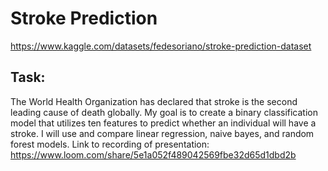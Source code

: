 # Stroke Prediction
https://www.kaggle.com/datasets/fedesoriano/stroke-prediction-dataset
## Task:
The World Health Organization has declared that stroke is the second leading cause of death globally. My goal is to create a binary classification model that utilizes ten features to predict whether an individual will have a stroke. I will use and compare linear regression, naive bayes, and random forest models.
Link to recording of presentation: https://www.loom.com/share/5e1a052f489042569fbe32d65d1dbd2b 
